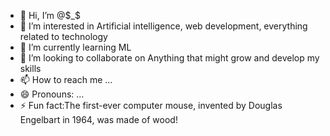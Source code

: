 - 👋 Hi, I’m @$_$
- 👀 I’m interested in Artificial intelligence, web development, everything related to technology
- 🌱 I’m currently learning ML
- 💞️ I’m looking to collaborate on Anything that might grow and develop my skills
- 📫 How to reach me ...
- 😄 Pronouns: ...
- ⚡ Fun fact:The first-ever computer mouse, invented by Douglas Engelbart in 1964, was made of wood!

<!---
salehssssss/salehssssss is a ✨ special ✨ repository because its `README.md` (this file) appears on your GitHub profile.
You can click the Preview link to take a look at your changes.
--->
